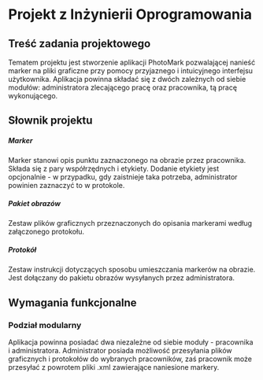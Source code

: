 # Projekt z Inżynierii Oprogramowania

## Treść zadania projektowego

Tematem projektu jest stworzenie aplikacji PhotoMark pozwalającej nanieść marker na pliki graficzne przy pomocy przyjaznego i intuicyjnego interfejsu użytkownika. Aplikacja powinna składać się z dwóch zależnych od siebie modułów: administratora zlecającego pracę oraz pracownika, tą pracę wykonującego.

## Słownik projektu

##### Marker

Marker stanowi opis punktu zaznaczonego na obrazie przez pracownika. Składa się z pary współrzędnych i etykiety. Dodanie etykiety jest opcjonalnie - w przypadku, gdy zaistnieje taka potrzeba, administrator powinien zaznaczyć to w protokole.

##### Pakiet obrazów

Zestaw plików graficznych przeznaczonych do opisania markerami według załączonego protokołu.

##### Protokół

Zestaw instrukcji dotyczących sposobu umieszczania markerów na obrazie. Jest dołączany do pakietu obrazów wysyłanych przez administratora.

## Wymagania funkcjonalne

### Podział modularny

Aplikacja powinna posiadać dwa niezależne od siebie moduły - pracownika i administratora. Administrator posiada możliwość przesyłania plików graficznych i protokołów do wybranych pracowników, zaś pracownik może przesyłać z powrotem pliki .xml zawierające naniesione markery.
